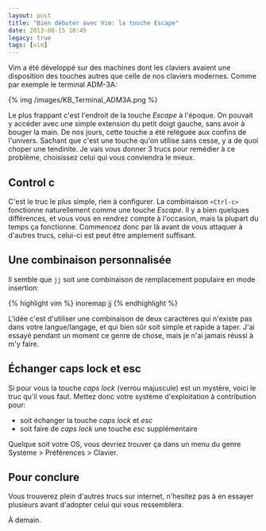 ```yaml
---
layout: post
title: "Bien débuter avec Vim: la touche Escape"
date: 2013-08-15 10:45
legacy: true
tags: [vim]
---
```




Vim a été développé sur des machines dont les claviers avaient une
disposition des touches autres que celle de nos claviers modernes. Comme par
exemple le terminal ADM-3A:

{% img /images/KB_Terminal_ADM3A.png %}

<!-- more -->

Le plus frappant c'est l'endroit de la touche *Escape* à l'époque. On pouvait
y accéder avec une simple extension du petit doigt gauche, sans avoir à
bouger la main. De nos jours, cette touche a été reléguée aux confins de
l'univers. Sachant que c'est une touche qu'on utilise sans cesse, y a de
quoi choper une tendinite. Je vais vous donner 3 trucs pour remédier à ce
problème, choisissez celui qui vous conviendra le mieux.

Control c
-----------
C'est le truc le plus simple, rien à configurer. La combinaison `<Ctrl-c>`
fonctionne naturellement comme une touche *Escape*. Il y a bien
quelques différences, et vous vous en rendrez compte à l'occasion, mais
la plupart du temps ça fonctionne. Commencez donc par là avant de vous
attaquer à d'autres trucs, celui-ci est peut être amplement suffisant.

Une combinaison personnalisée
-----------------------------
Il semble que `jj` soit une combinaison de remplacement populaire en
mode insertion:

{% highlight vim %}
inoremap jj <Esc>
{% endhighlight %}

L'idée c'est d'utiliser une combinaison de deux caractères qui n'existe
pas dans votre langue/langage, et qui bien sûr soit simple et rapide a
taper. J'ai essayé pendant un moment ce genre de chose, mais je n'ai
jamais réussi à m'y faire.

Échanger caps lock et esc
-------------------------
Si pour vous la touche *caps lock* (verrou majuscule) est un mystère, voici
le truc qu'il vous faut. Mettez donc votre système d'exploitation à
contribution pour:

* soit échanger la touche *caps lock* et *esc*
* soit faire de *caps lock* une touche *esc* supplémentaire

Quelque soit votre OS, vous devriez trouver ça dans un menu du genre
Système > Préférences > Clavier.

Pour conclure
-------------
Vous trouverez plein d'autres trucs sur internet, n'hesitez pas à en
essayer plusieurs avant d'adopter celui qui vous ressemblera.





À demain.


